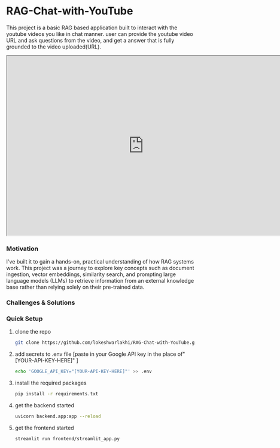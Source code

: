 # RAG-Chat-with-YouTube
This project is a basic RAG based application built to interact with the youtube videos you like in chat manner. user can provide the youtube video URL and ask questions from the video, and get a answer that is fully grounded to the video uploaded(URL).

<!-- Demo -->
<div style="text-align: center;">
<iframe src="https://drive.google.com/file/d/1qFzcn6GBEhCjMsR3CEuhEs-3qm8Ji33s/preview" width="730" height="480" allow="autoplay"></iframe>
</div>

### Motivation
I've built it to gain a hands-on, practical understanding of how RAG systems work. This project was a journey to explore key concepts such as document ingestion, vector embeddings, similarity search, and prompting large language models (LLMs) to retrieve information from an external knowledge base rather than relying solely on their pre-trained data.

### Challenges & Solutions


### Quick Setup
1. clone the repo 
   ```bash
   git clone https://github.com/lokeshwarlakhi/RAG-Chat-with-YouTube.git
   ```
2. add secrets to .env file [paste in your Google API key in the place of"[YOUR-API-KEY-HERE]" ]
   ```bash
   echo 'GOOGLE_API_KEY="[YOUR-API-KEY-HERE]"' >> .env
   ```
3. install the required packages 
   ```bash
   pip install -r requirements.txt
   ```
4. get the backend started
   ```bash  
   uvicorn backend.app:app --reload
   ```
5. get the frontend started
   ```bash
   streamlit run frontend/streamlit_app.py
   ```
